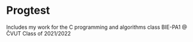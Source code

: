 # Progtest
Includes my work for the C programming and algorithms class BIE-PA1 @ ČVUT
Class of 2021/2022
